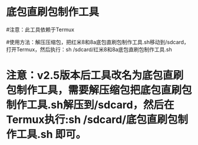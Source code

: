 # 底包直刷包制作工具

#注意：此工具依赖于Termux

#使用方法：解压压缩包，把红米8和8a底包直刷包制作工具.sh移动到/sdcard，打开Termux，然后执行：sh /sdcard/红米8和8a底包直刷包制作工具.sh

# 注意：v2.5版本后工具改名为底包直刷包制作工具，需要解压缩包把底包直刷包制作工具.sh解压到/sdcard，然后在Termux执行:sh /sdcard/底包直刷包制作工具.sh 即可。
